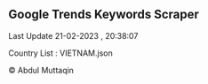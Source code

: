 

## Google Trends Keywords Scraper 
 
Last Update 21-02-2023 , 20:38:07

Country List :
VIETNAM.json



© Abdul Muttaqin 
